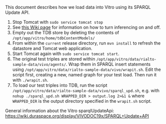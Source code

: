This document describes how we load data into Vitro using its SPARQL Update API.

1. Stop Tomcat with `sudo service tomcat stop`
2. See [this Wiki page](https://github.com/sul-dlss/rialto/wiki/Disable-enable-inferencing-at-startup) for information on how to turn inferencing on and off.
3. Empty out the TDB store by deleting the contents of `/opt/app/vitro/home/tdbContentModels/`
4. From within the `current` release directory, run `mvn install` to refresh the datastore and Tomcat web application.
5. Start Tomcat again with `sudo service tomcat start`.
6. The original test triples are stored within `/opt/app/vitro/data/rialto-sample-data/vivo/agents/`. Wrap them in SPARQL insert statements using `/opt/app/vitro/data/rialto-sample-data/vivo/wrapit.sh`. Edit the script first, creating a new, named graph for your test load. Then run it with `./wrapit.sh`.
7. To load our test triples into TDB, run the script `/opt/app/vitro/data/rialto-sample-data/vivo/sparql_upd.sh`, e.g. with `nohup ./sparql_upd.sh WRAPPED_DIR > output.log 2>&1 &` where `WRAPPED_DIR` is the output directory specified in the `wrapit.sh` script.

General information about the Vitro sparqlUpdateApi: https://wiki.duraspace.org/display/VIVODOC19x/SPARQL+Update+API